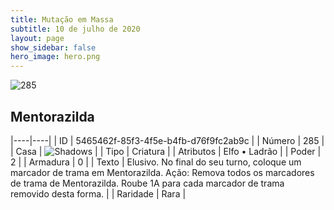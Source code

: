 ```yaml
---
title: Mutação em Massa
subtitle: 10 de julho de 2020
layout: page
show_sidebar: false
hero_image: hero.png
---
```


![285](https://cdn.keyforgegame.com/media/card_front/pt/479_285_W8XG76QHF56M_pt.png)

## Mentorazilda

|----|----|
| ID | 5465462f-85f3-4f5e-b4fb-d76f9fc2ab9c |
| Número | 285 |
| Casa | ![Shadows](https://archonarcana.com/images/thumb/e/ee/Shadows.png/22px-Shadows.png "Sombras") |
| Tipo | Criatura |
| Atributos | Elfo • Ladrão |
| Poder | 2 |
| Armadura | 0 |
| Texto | Elusivo.  No final do seu turno, coloque um marcador de trama em Mentorazilda.  Ação: Remova todos os marcadores de trama de Mentorazilda. Roube 1A para cada marcador de trama removido desta forma. |
| Raridade | Rara |
